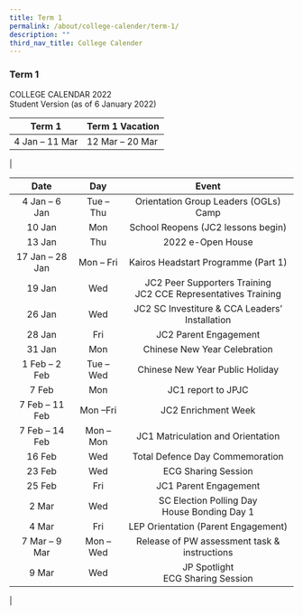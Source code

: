 ```yaml
---
title: Term 1
permalink: /about/college-calender/term-1/
description: ""
third_nav_title: College Calender
---
```

### **Term 1**

COLLEGE CALENDAR 2022<br>
Student Version (as of 6 January 2022)

| Term 1 | Term 1 Vacation |
|---|---|
|4 Jan – 11 Mar|12 Mar – 20 Mar|
|

| Date | Day | Event |
|:---:|:---:|:---:|
  | 4 Jan – 6 Jan | Tue – Thu | Orientation Group Leaders (OGLs) Camp |
  | 10 Jan | Mon | School Reopens (JC2 lessons begin) |
  | 13 Jan | Thu | 2022 e-Open House |
  | 17 Jan – 28 Jan | Mon – Fri | Kairos Headstart Programme (Part 1) |
  | 19 Jan | Wed | JC2 Peer Supporters Training<br>JC2 CCE Representatives Training |
  | 26 Jan | Wed | JC2 SC Investiture & CCA Leaders’ Installation |
  | 28 Jan | Fri | JC2 Parent Engagement |
  | 31 Jan | Mon | Chinese New Year Celebration |
  | 1 Feb – 2 Feb | Tue – Wed | Chinese New Year Public Holiday |
  | 7 Feb | Mon | JC1 report to JPJC |
  | 7 Feb – 11 Feb | Mon –Fri | JC2 Enrichment Week |
  | 7 Feb – 14 Feb | Mon – Mon | JC1 Matriculation and Orientation |
  | 16 Feb | Wed | Total Defence Day Commemoration |
  | 23 Feb | Wed | ECG Sharing Session |
  | 25 Feb | Fri | JC1 Parent Engagement |
  | 2 Mar | Wed | SC Election Polling Day<br>House Bonding Day 1 |
  | 4 Mar | Fri | LEP Orientation (Parent Engagement) |
  | 7 Mar – 9 Mar | Mon – Wed | Release of PW assessment task & instructions |
| 9 Mar | Wed | JP Spotlight<br>ECG Sharing Session |
|